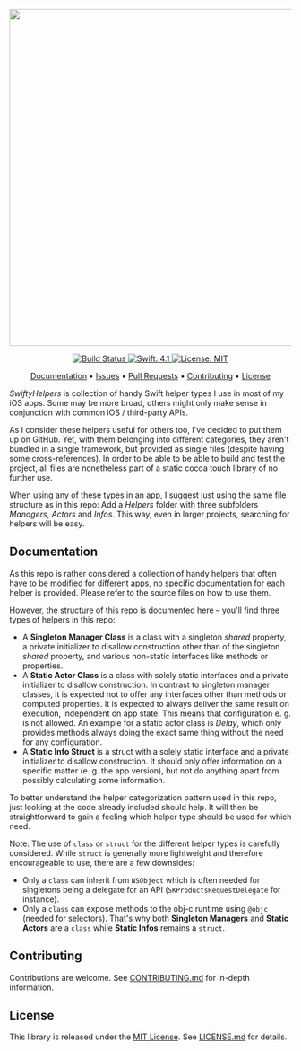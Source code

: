 <p align="center">
    <img src="https://raw.githubusercontent.com/piknotech/SwiftyHelpers/stable/Logo.png" width=600>
</p>

<p align="center">
    <a href="https://travis-ci.org/piknotech/SwiftyHelpers">
        <img src="https://travis-ci.org/piknotech/SwiftyHelpers.svg?branch=stable" alt="Build Status">
    </a>
    <a href="#">
        <img src="https://img.shields.io/badge/Swift-4.1-FFAC45.svg" alt="Swift: 4.1">
    </a>
    <a href="https://github.com/piknotech/SwiftyHelpers/blob/stable/LICENSE.md">
        <img src="https://img.shields.io/badge/License-MIT-lightgrey.svg" alt="License: MIT">
    </a>
</p>

<p align="center">
    <a href="#documentation">Documentation</a>
  • <a href="https://github.com/piknotech/SwiftyHelpers/issues">Issues</a>
  • <a href="https://github.com/piknotech/SwiftyHelpers/pulls">Pull Requests</a>
  • <a href="#contributing">Contributing</a>
  • <a href="#license">License</a>
</p>

*SwiftyHelpers* is collection of handy Swift helper types I use in most of my iOS apps. Some may be more broad, others might only make sense in conjunction with common iOS / third-party APIs.

As I consider these helpers useful for others too, I've decided to put them up on GitHub. Yet, with them belonging into different categories, they aren't bundled in a single framework, but provided as single files (despite having some cross-references). In order to be able to be able to build and test the project, all files are nonetheless part of a static cocoa touch library of no further use.

When using any of these types in an app, I suggest just using the same file structure as in this repo: Add a *Helpers* folder with three subfolders *Managers*, *Actors* and *Infos*. This way, even in larger projects, searching for helpers will be easy.

## Documentation

As this repo is rather considered a collection of handy helpers that often have to be modified for different apps, no specific documentation for each helper is provided. Please refer to the source files on how to use them.

However, the structure of this repo is documented here – you'll find three types of helpers in this repo:
- A **Singleton Manager Class** is a class with a singleton *shared* property, a private initializer to disallow construction other than of the singleton *shared* property, and various non-static interfaces like methods or properties.
- A **Static Actor Class** is a class with solely static interfaces and a private initializer to disallow construction. In contrast to singleton manager classes, it is expected not to offer any interfaces other than methods or computed properties. It is expected to always deliver the same result on execution, independent on app state. This means that configuration e. g. is not allowed. An example for a static actor class is *Delay*, which only provides methods always doing the exact same thing without the need for any configuration.
- A **Static Info Struct** is a struct with a solely static interface and a private initializer to disallow construction. It should only offer information on a specific matter (e. g. the app version), but not do anything apart from possibly calculating some information.

To better understand the helper categorization pattern used in this repo, just looking at the code already included should help. It will then be straightforward to gain a feeling which helper type should be used for which need.

Note: The use of `class` or `struct` for the different helper types is carefully considered. While `struct` is generally more lightweight and therefore encourageable to use, there are a few downsides:
- Only a `class` can inherit from `NSObject` which is often needed for singletons being a delegate for an API (`SKProductsRequestDelegate` for instance).
- Only a `class` can expose methods to the obj-c runtime using `@objc` (needed for selectors). 
That's why both **Singleton Managers** and **Static Actors** are a `class` while **Static Infos** remains a `struct`.

## Contributing

Contributions are welcome. See [CONTRIBUTING.md](https://github.com/piknotech/SwiftyHelpers/blob/stable/CONTRIBUTING.md) for in-depth information.

## License
This library is released under the [MIT License](http://opensource.org/licenses/MIT). See [LICENSE.md](https://github.com/piknotech/SwiftyHelpers/blob/stable/LICENSE.md) for details.
